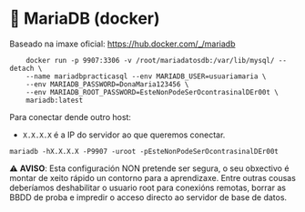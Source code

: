 # 🧾 MariaDB (docker)

Baseado na imaxe oficial: <https://hub.docker.com/_/mariadb>

~~~~
    docker run -p 9907:3306 -v /root/mariadatosdb:/var/lib/mysql/ --detach \
    --name mariadbpracticasql --env MARIADB_USER=usuariamaria \
    --env MARIADB_PASSWORD=DonaMaria123456 \
    --env MARIADB_ROOT_PASSWORD=EsteNonPodeSerOcontrasinalDEr00t \
    mariadb:latest
~~~~

Para conectar dende outro host:

- `X.X.X.X` é a IP do servidor ao que queremos conectar.

~~~~
mariadb -hX.X.X.X -P9907 -uroot -pEsteNonPodeSerOcontrasinalDEr00t
~~~~

⚠️ **AVISO**: Esta configuración NON pretende ser segura, o seu obxectivo é montar de xeito rápido un contorno para a aprendizaxe. Entre outras cousas deberíamos deshabilitar o usuario root para conexións remotas, borrar as BBDD de proba e impredir o acceso directo ao servidor de base de datos.

